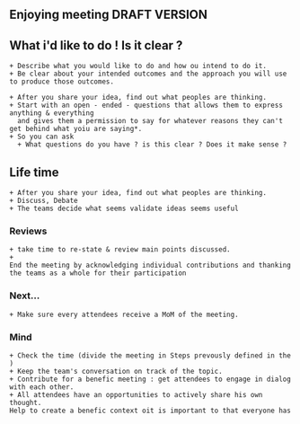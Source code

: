 ## Enjoying meeting DRAFT VERSION 


## What i'd like to do ! Is it clear ?   

    + Describe what you would like to do and how ou intend to do it. 
    + Be clear about your intended outcomes and the approach you will use to produce those outcomes. 

    + After you share your idea, find out what peoples are thinking. 
    + Start with an open - ended - questions that allows them to express anything & everything 
      and gives them a permission to say for whatever reasons they can't get behind what yoiu are saying*.
    + So you can ask 
      + What questions do you have ? is this clear ? Does it make sense ? 

## Life time  

    + After you share your idea, find out what peoples are thinking. 
    + Discuss, Debate
    + The teams decide what seems validate ideas seems useful 

 ### Reviews
    + take time to re-state & review main points discussed.
    + 
    End the meeting by acknowledging individual contributions and thanking the teams as a whole for their participation 
    
 ### Next...
    + Make sure every attendees receive a MoM of the meeting.     

 ### Mind
    + Check the time (divide the meeting in Steps prevously defined in the )
    + Keep the team's conversation on track of the topic.
    + Contribute for a benefic meeting : get attendees to engage in dialog with each other. 
    + All attendees have an opportunities to actively share his own thought. 
    Help to create a benefic context oit is important to that everyone has   
